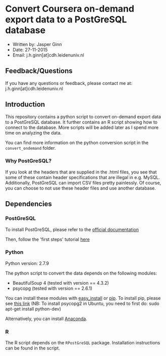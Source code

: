 # Convert Coursera on-demand export data to a PostGreSQL database

* Written by: Jasper Ginn
* Date: 27-11-2015
* Email: j.h.ginn[at]cdh.leidenuniv.nl

## Feedback/Questions

If you have any questions or feedback, please contact me at: j.h.ginn[at]cdh.leidenuniv.nl

## Introduction

This repository contains a python script to convert on-demand export data to a PostGreSQL database. It further contains an R script showing how to connect to the database. More scripts will be added later as I spend more time on analyzing the data.

You can find more information on the python conversion script in the `convert_ondemand` folder.

### Why PostGreSQL?

If you look at the headers that are supplied in the .html files, you see that some of these contain header specifications that are illegal in e.g. MySQL. Additionally, PostGreSQL can import CSV files pretty painlessly. Of course, you can choose to not use these header files and use another database.

## Dependencies

### PostGreSQL

To install PostGreSQL, please refer to the [official documentation](https://wiki.postgresql.org/wiki/Detailed_installation_guides)

Then, follow the 'first steps' tutorial [here](https://wiki.postgresql.org/wiki/First_steps)

### Python

Python version: 2.7.9

The python script to convert the data depends on the following modules:

* BeautifulSoup 4 (tested with version == 4.3.2)
* psycopg (tested with version == 2.6.1)

You can install these modules with [easy_install](https://pypi.python.org/pypi/setuptools) or [pip](https://pypi.python.org/pypi/pip). To install pip, please see [this link](http://pip.readthedocs.org/en/stable/installing/) (NB: To install psycopg2 in Ubuntu, you need to first do: sudo apt-get install python-dev)

Alternatively, you can install [Anaconda](https://www.continuum.io/downloads).

### R

The R script depends on the `RPostGreSQL` package. Installation instructions can be found in the script.


